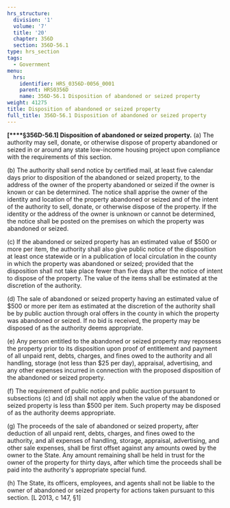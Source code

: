 ```yaml
---
hrs_structure:
  division: '1'
  volume: '7'
  title: '20'
  chapter: 356D
  section: 356D-56.1
type: hrs_section
tags:
  - Government
menu:
  hrs:
    identifier: HRS_0356D-0056_0001
    parent: HRS0356D
    name: 356D-56.1 Disposition of abandoned or seized property
weight: 41275
title: Disposition of abandoned or seized property
full_title: 356D-56.1 Disposition of abandoned or seized property
---
```

**[****§356D-56.1] Disposition of abandoned or seized property.** (a) The authority may sell, donate, or otherwise dispose of property abandoned or seized in or around any state low-income housing project upon compliance with the requirements of this section.

(b) The authority shall send notice by certified mail, at least five calendar days prior to disposition of the abandoned or seized property, to the address of the owner of the property abandoned or seized if the owner is known or can be determined. The notice shall apprise the owner of the identity and location of the property abandoned or seized and of the intent of the authority to sell, donate, or otherwise dispose of the property. If the identity or the address of the owner is unknown or cannot be determined, the notice shall be posted on the premises on which the property was abandoned or seized.

(c) If the abandoned or seized property has an estimated value of $500 or more per item, the authority shall also give public notice of the disposition at least once statewide or in a publication of local circulation in the county in which the property was abandoned or seized; provided that the disposition shall not take place fewer than five days after the notice of intent to dispose of the property. The value of the items shall be estimated at the discretion of the authority.

(d) The sale of abandoned or seized property having an estimated value of $500 or more per item as estimated at the discretion of the authority shall be by public auction through oral offers in the county in which the property was abandoned or seized. If no bid is received, the property may be disposed of as the authority deems appropriate.

(e) Any person entitled to the abandoned or seized property may repossess the property prior to its disposition upon proof of entitlement and payment of all unpaid rent, debts, charges, and fines owed to the authority and all handling, storage (not less than $25 per day), appraisal, advertising, and any other expenses incurred in connection with the proposed disposition of the abandoned or seized property.

(f) The requirement of public notice and public auction pursuant to subsections (c) and (d) shall not apply when the value of the abandoned or seized property is less than $500 per item. Such property may be disposed of as the authority deems appropriate.

(g) The proceeds of the sale of abandoned or seized property, after deduction of all unpaid rent, debts, charges, and fines owed to the authority, and all expenses of handling, storage, appraisal, advertising, and other sale expenses, shall be first offset against any amounts owed by the owner to the State. Any amount remaining shall be held in trust for the owner of the property for thirty days, after which time the proceeds shall be paid into the authority's appropriate special fund.

(h) The State, its officers, employees, and agents shall not be liable to the owner of abandoned or seized property for actions taken pursuant to this section. [L 2013, c 147, §1]